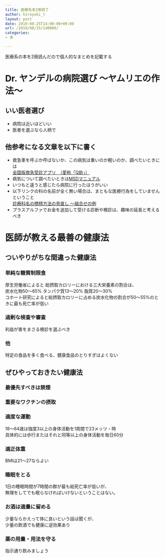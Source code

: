 ```yaml
---
title: 医療系本2冊読了
author: hiroyuki_t
layout: post
date: 2019-08-25T14:00:00+09:00
url: /2019/08/25/140000/
categories:
- 本

---
```


医療系の本を2冊読んだので個人的なまとめを記載する

# Dr. ヤンデルの病院選び 〜ヤムリエの作法〜

## いい医者選び

- 病院は近いほどいい
- 医者を選ぶなら人柄で

## 他参考になる文章を以下に書く

- 救急車を呼ぶか呼ばないか、この病気は重いのか軽いのか、調べたいときには  
[全国版救急受診アプリ　（愛称「Q助」）](https://www.fdma.go.jp/mission/enrichment/appropriate/appropriate003.html)
- 病気について調べたいときは[MSDマニュアル](https://www.msdmanuals.com/ja-jp/)
- いつもと違うと感じたら病院に行ったほうがいい
- 以下リンクの科の名前が全く無い場合は、まともな医療行為をしていませんということ  
[診療科名の標榜方法の見直し ～組合せの例](http://www.med.or.jp/doctor/sien/s_sien/008219.html)
- プラスアルファでお金を追加して受ける診断や検診は、趣味の延長と考えるべき

# 医師が教える最善の健康法

## ついやりがちな間違った健康法

### 単純な糖質制限食
厚生労働省によると
総摂取カロリーにおける三大栄養素の割合は、  
炭水化物50〜65% タンパク質13〜20% 脂質20〜30%  
コホート研究によると総摂取カロリーに占める炭水化物の割合が50〜55%のときに最も死亡率が低い

### 過剰な検査や審査
利益が害をまさる検診を選ぶべき


### 他
特定の食品を多く食べる、健康食品のとりすぎはよくない

## ぜひやっておきたい健康法

### 最優先すべきは禁煙
### 重要なワクチンの摂取
### 適度な運動  
18〜64歳は強度3以上の身体活動を1周間で23メッツ・時  
具体的には歩行またはそれと同等以上の身体活動を毎日60分
### 適正体重  
BMIは21〜27ならよい
### 睡眠をとる
1日の睡眠時間が7時間の群が最も総死亡率が低いが、  
無理をしてでも眠らなければいけないということはない。

### お酒は適量に留める  
少量ならかえって体に良いという話は聞くが、  
少量の飲酒でも健康に逆効果あり
### 薬の用量・用法を守る  
指示通り飲みましょう
